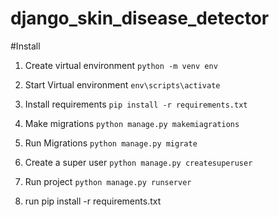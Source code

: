 # django_skin_disease_detector
#Install 
1. Create virtual environment `python -m venv env`
2. Start Virtual environment `env\scripts\activate`
2. Install requirements `pip install -r requirements.txt`
3. Make migrations `python manage.py makemiagrations`
4. Run Migrations `python manage.py migrate`
5. Create a super user `python manage.py createsuperuser`
5. Run project `python manage.py runserver`

6. run pip install -r requirements.txt
